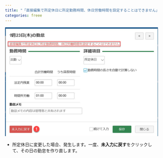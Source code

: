 ```yaml
---
title: "「直接編集で所定休日に所定勤務時間、休日労働時間を設定することはできません」のエラーが発生"
categories: freee
---
```


![](../assets/images/2020-02-12-06-18-59.png)

- 所定休日に変更した場合、発生します。一度、**未入力に戻す**をクリックして、その日の勤怠を作り直します。

